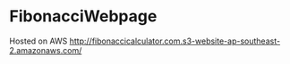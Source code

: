 # FibonacciWebpage

Hosted on AWS http://fibonaccicalculator.com.s3-website-ap-southeast-2.amazonaws.com/
